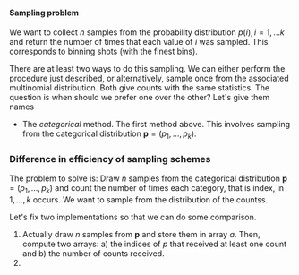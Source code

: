 #### Sampling problem

We want to collect $n$ samples from the probability distribution $p(i), i=1,\ldots k$ and
return the number of times that each value of $i$ was sampled. This corresponds to binning
shots (with the finest bins).

There are at least two ways to do this sampling. We can either perform the procedure just described,
or alternatively, sample once from the associated multinomial distribution. Both give counts with
the same statistics.  The question is when should we prefer one over the other? Let's give them
names

* The *categorical* method. The first method above. This involves sampling from the
  categorical distribution $\mathbf{p}=(p_1,\ldots,p_k)$.


### Difference in efficiency of sampling schemes

The problem to solve is: Draw $n$ samples from the categorical distribution
$\mathbf{p}=(p_1,\ldots,p_k)$ and count the number of times each category, that is index,
in $1,\ldots,k$ occurs. We want to sample from the distribution of the countss.

Let's fix two implementations so that we can do some comparison.

1. Actually draw $n$ samples from $\mathbf{p}$ and store them in array $a$. Then, compute two
  arrays: a) the indices of $p$ that received at least one count and b) the number of counts
  received.
2. 
